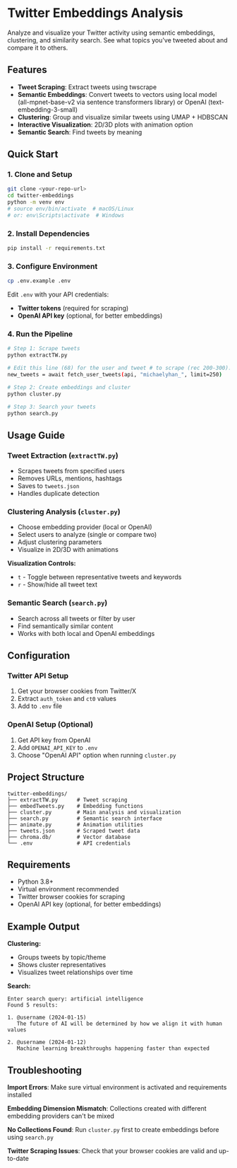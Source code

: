 # Twitter Embeddings Analysis

Analyze and visualize your Twitter activity using semantic embeddings, clustering, and similarity search. See what topics you've tweeted about and compare it to others.

## Features

- **Tweet Scraping**: Extract tweets using twscrape
- **Semantic Embeddings**: Convert tweets to vectors using local model (all-mpnet-base-v2 via sentence transformers library) or OpenAI (text-embedding-3-small)
- **Clustering**: Group and visualize similar tweets using UMAP + HDBSCAN
- **Interactive Visualization**: 2D/3D plots with animation option
- **Semantic Search**: Find tweets by meaning

## Quick Start

### 1. Clone and Setup
```bash
git clone <your-repo-url>
cd twitter-embeddings
python -m venv env
# source env/bin/activate  # macOS/Linux
# or: env\Scripts\activate  # Windows
```

### 2. Install Dependencies
```bash
pip install -r requirements.txt
```

### 3. Configure Environment
```bash
cp .env.example .env
```
Edit `.env` with your API credentials:
- **Twitter tokens** (required for scraping)
- **OpenAI API key** (optional, for better embeddings)

### 4. Run the Pipeline
```bash
# Step 1: Scrape tweets
python extractTW.py

# Edit this line (68) for the user and tweet # to scrape (rec 200-300):
new_tweets = await fetch_user_tweets(api, "michaelyhan_", limit=250)

# Step 2: Create embeddings and cluster
python cluster.py

# Step 3: Search your tweets
python search.py
```

## Usage Guide

### Tweet Extraction (`extractTW.py`)
- Scrapes tweets from specified users
- Removes URLs, mentions, hashtags
- Saves to `tweets.json`
- Handles duplicate detection

### Clustering Analysis (`cluster.py`)
- Choose embedding provider (local or OpenAI)
- Select users to analyze (single or compare two)
- Adjust clustering parameters
- Visualize in 2D/3D with animations

**Visualization Controls:**
- `t` - Toggle between representative tweets and keywords
- `r` - Show/hide all tweet text

### Semantic Search (`search.py`)
- Search across all tweets or filter by user
- Find semantically similar content
- Works with both local and OpenAI embeddings

## Configuration

### Twitter API Setup
1. Get your browser cookies from Twitter/X
2. Extract `auth_token` and `ct0` values
3. Add to `.env` file

### OpenAI Setup (Optional)
1. Get API key from OpenAI
2. Add `OPENAI_API_KEY` to `.env`
3. Choose "OpenAI API" option when running `cluster.py`

## Project Structure
```
twitter-embeddings/
├── extractTW.py      # Tweet scraping
├── embedTweets.py    # Embedding functions
├── cluster.py        # Main analysis and visualization
├── search.py         # Semantic search interface
├── animate.py        # Animation utilities
├── tweets.json       # Scraped tweet data
├── chroma.db/        # Vector database
└── .env              # API credentials
```

## Requirements

- Python 3.8+
- Virtual environment recommended
- Twitter browser cookies for scraping
- OpenAI API key (optional, for better embeddings)

## Example Output

**Clustering:**
- Groups tweets by topic/theme
- Shows cluster representatives
- Visualizes tweet relationships over time

**Search:**
```
Enter search query: artificial intelligence
Found 5 results:

1. @username (2024-01-15)
   The future of AI will be determined by how we align it with human values

2. @username (2024-01-12)
   Machine learning breakthroughs happening faster than expected
```

## Troubleshooting

**Import Errors**: Make sure virtual environment is activated and requirements installed

**Embedding Dimension Mismatch**: Collections created with different embedding providers can't be mixed

**No Collections Found**: Run `cluster.py` first to create embeddings before using `search.py`

**Twitter Scraping Issues**: Check that your browser cookies are valid and up-to-date